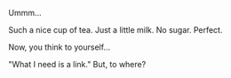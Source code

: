 Ummm...

Such a nice cup of tea. Just a little milk. No sugar. Perfect.

Now, you think to yourself...

"What I need is a link." But, to where?